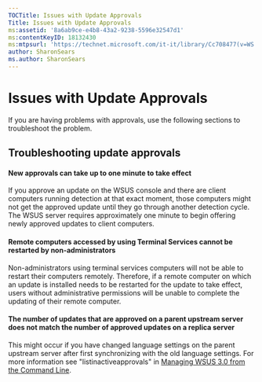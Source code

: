```yaml
---
TOCTitle: Issues with Update Approvals
Title: Issues with Update Approvals
ms:assetid: '8a6ab9ce-e4b8-43a2-9238-5596e32547d1'
ms:contentKeyID: 18132430
ms:mtpsurl: 'https://technet.microsoft.com/it-it/library/Cc708477(v=WS.10)'
author: SharonSears
ms.author: SharonSears
---
```


Issues with Update Approvals
============================

If you are having problems with approvals, use the following sections to troubleshoot the problem.

Troubleshooting update approvals
--------------------------------

#### New approvals can take up to one minute to take effect

If you approve an update on the WSUS console and there are client computers running detection at that exact moment, those computers might not get the approved update until they go through another detection cycle. The WSUS server requires approximately one minute to begin offering newly approved updates to client computers.

#### Remote computers accessed by using Terminal Services cannot be restarted by non-administrators

Non-administrators using terminal services computers will not be able to restart their computers remotely. Therefore, if a remote computer on which an update is installed needs to be restarted for the update to take effect, users without administrative permissions will be unable to complete the updating of their remote computer.

#### The number of updates that are approved on a parent upstream server does not match the number of approved updates on a replica server

This might occur if you have changed language settings on the parent upstream server after first synchronizing with the old language settings. For more information see "listinactiveapprovals" in [Managing WSUS 3.0 from the Command Line](https://technet.microsoft.com/e0934a67-f0ed-41a3-bf57-78fd9ac94943).
